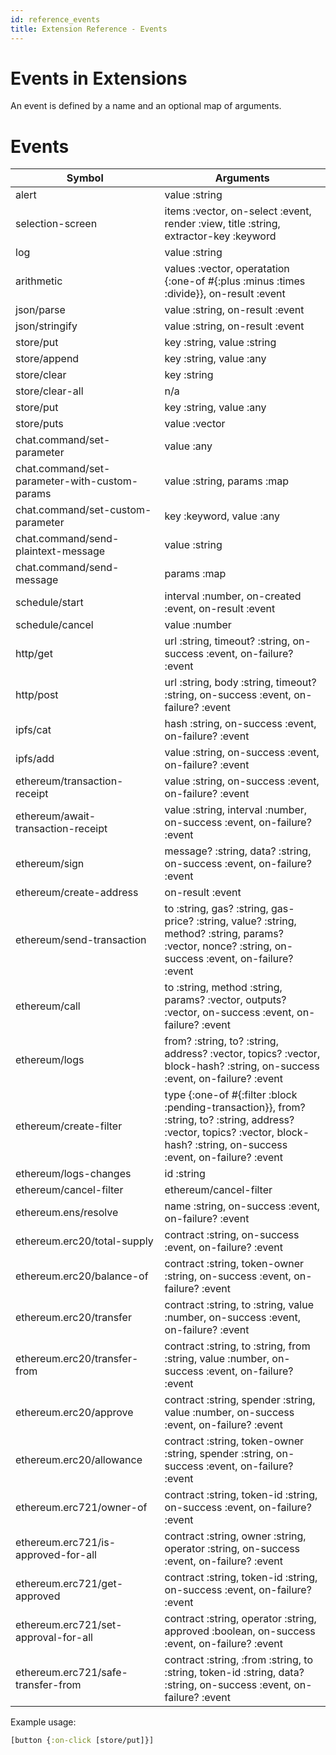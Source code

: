 ```yaml
---
id: reference_events
title: Extension Reference - Events
---
```


# Events in Extensions

An event is defined by a name and an optional map of arguments.

# Events

| Symbol             | Arguments                  |
| -------------      | -------------              |
| alert              | value :string              |
| selection-screen   | items :vector, on-select :event, render :view, title :string, extractor-key :keyword  |
| log                | value :string              |
| arithmetic         | values :vector, operatation {:one-of #{:plus :minus :times :divide}}, on-result :event  |
| json/parse         | value :string, on-result :event |
| json/stringify     | value :string, on-result :event |
| store/put          | key :string, value :string |
| store/append       | key :string, value :any |
| store/clear        | key :string               |
| store/clear-all    | n/a
| store/put          | key :string, value :any |
| store/puts         | value :vector |
| chat.command/set-parameter         | value :any |
| chat.command/set-parameter-with-custom-params         | value :string, params :map |
| chat.command/set-custom-parameter         | key :keyword, value :any |
| chat.command/send-plaintext-message         | value :string |
| chat.command/send-message         | params :map |
| schedule/start         | interval :number, on-created :event, on-result :event |
| schedule/cancel         | value :number |
| http/get           | url :string, timeout? :string, on-success :event, on-failure? :event |
| http/post          | url :string, body :string, timeout? :string, on-success :event, on-failure? :event |
| ipfs/cat          | hash :string, on-success :event, on-failure? :event  |
| ipfs/add          | value :string, on-success  :event, on-failure? :event  |
| ethereum/transaction-receipt  | value :string, on-success :event, on-failure? :event  |
| ethereum/await-transaction-receipt  | value :string, interval :number, on-success :event, on-failure? :event  |
| ethereum/sign     | message? :string, data? :string, on-success :event, on-failure? :event  |
| ethereum/create-address | on-result :event  |
| ethereum/send-transaction          | to :string, gas? :string, gas-price? :string, value? :string, method? :string, params? :vector, nonce? :string, on-success  :event, on-failure? :event |
| ethereum/call          | to :string, method :string, params? :vector, outputs? :vector, on-success  :event, on-failure? :event |
| ethereum/logs          | from? :string, to? :string, address? :vector, topics? :vector, block-hash? :string, on-success  :event, on-failure? :event |
| ethereum/create-filter | type {:one-of #{:filter :block :pending-transaction}}, from? :string, to? :string, address? :vector, topics? :vector, block-hash? :string, on-success :event, on-failure? :event  |
| ethereum/logs-changes  | id :string  |
| ethereum/cancel-filter | ethereum/cancel-filter  |
| ethereum.ens/resolve          | name :string, on-success  :event, on-failure? :event  |
| ethereum.erc20/total-supply | contract :string,  on-success :event, on-failure? :event  |
| ethereum.erc20/balance-of | contract :string, token-owner :string, on-success :event, on-failure? :event  |
| ethereum.erc20/transfer | contract :string, to :string, value :number, on-success :event, on-failure? :event  |
| ethereum.erc20/transfer-from | contract :string, to :string, from :string, value :number, on-success :event, on-failure? :event  |
| ethereum.erc20/approve | contract :string, spender :string, value :number, on-success :event, on-failure? :event  |
| ethereum.erc20/allowance | contract :string, token-owner :string, spender :string, on-success :event, on-failure? :event  |
| ethereum.erc721/owner-of | contract :string, token-id :string, on-success :event, on-failure? :event  |
| ethereum.erc721/is-approved-for-all | contract :string, owner :string, operator :string, on-success :event, on-failure? :event  |
| ethereum.erc721/get-approved | contract :string, token-id :string, on-success :event, on-failure? :event  |
| ethereum.erc721/set-approval-for-all | contract :string, operator :string, approved :boolean, on-success :event, on-failure? :event  |
| ethereum.erc721/safe-transfer-from | contract :string, :from :string, to :string, token-id :string, data? :string, on-success :event, on-failure? :event  |

Example usage:

```clojure
[button {:on-click [store/put]}]
```
